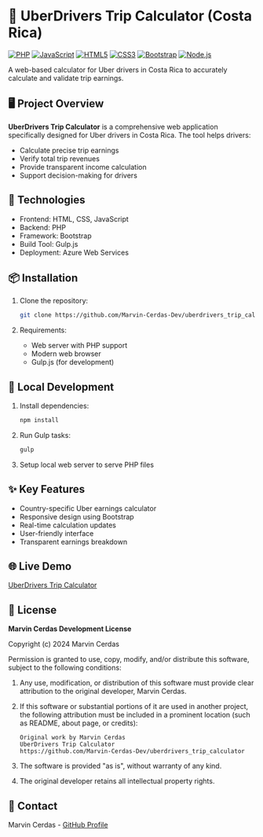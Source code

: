 # 🚗 UberDrivers Trip Calculator (Costa Rica)

[![PHP](https://img.shields.io/badge/php-%23777BB4.svg?style=for-the-badge&logo=php&logoColor=white)](https://php.net/)
[![JavaScript](https://img.shields.io/badge/javascript-%23323330.svg?style=for-the-badge&logo=javascript&logoColor=%23F7DF1E)](https://developer.mozilla.org/en-US/docs/Web/JavaScript)
[![HTML5](https://img.shields.io/badge/html5-%23E34F26.svg?style=for-the-badge&logo=html5&logoColor=white)](https://developer.mozilla.org/en-US/docs/Web/HTML)
[![CSS3](https://img.shields.io/badge/css3-%231572B6.svg?style=for-the-badge&logo=css3&logoColor=white)](https://developer.mozilla.org/en-US/docs/Web/CSS)
[![Bootstrap](https://img.shields.io/badge/bootstrap-%238511FA.svg?style=for-the-badge&logo=bootstrap&logoColor=white)](https://getbootstrap.com/)
[![Node.js](https://img.shields.io/badge/node.js-6DA55F?style=for-the-badge&logo=node.js&logoColor=white)](https://nodejs.org/)


A web-based calculator for Uber drivers in Costa Rica to accurately calculate and validate trip earnings.

## 🖥️ Project Overview

**UberDrivers Trip Calculator** is a comprehensive web application specifically designed for Uber drivers in Costa Rica. The tool helps drivers:
- Calculate precise trip earnings
- Verify total trip revenues
- Provide transparent income calculation
- Support decision-making for drivers

## 🔧 Technologies
- Frontend: HTML, CSS, JavaScript
- Backend: PHP
- Framework: Bootstrap
- Build Tool: Gulp.js
- Deployment: Azure Web Services

## 📦 Installation

1. Clone the repository:
   ```bash
   git clone https://github.com/Marvin-Cerdas-Dev/uberdrivers_trip_calculator.git
   ```

2. Requirements:
   - Web server with PHP support
   - Modern web browser
   - Gulp.js (for development)

## 🚀 Local Development

1. Install dependencies:
   ```bash
   npm install
   ```

2. Run Gulp tasks:
   ```bash
   gulp
   ```

3. Setup local web server to serve PHP files

## ✨ Key Features
- Country-specific Uber earnings calculator
- Responsive design using Bootstrap
- Real-time calculation updates
- User-friendly interface
- Transparent earnings breakdown

## 🌐 Live Demo
[UberDrivers Trip Calculator](https://crubercalc.azurewebsites.net/country/cr/index.php)

## 📄 License
**Marvin Cerdas Development License**

Copyright (c) 2024 Marvin Cerdas

Permission is granted to use, copy, modify, and/or distribute this software, subject to the following conditions:

1. Any use, modification, or distribution of this software must provide clear attribution to the original developer, Marvin Cerdas.

2. If this software or substantial portions of it are used in another project, the following attribution must be included in a prominent location (such as README, about page, or credits):
   ```
   Original work by Marvin Cerdas
   UberDrivers Trip Calculator
   https://github.com/Marvin-Cerdas-Dev/uberdrivers_trip_calculator
   ```

3. The software is provided "as is", without warranty of any kind.

4. The original developer retains all intellectual property rights.

## 🤝 Contact
Marvin Cerdas - [GitHub Profile](https://github.com/Marvin-Cerdas-Dev)
